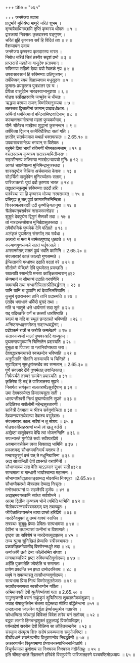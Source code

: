 +++
title = "०६५"

+++
जनमेजय उवाच  
प्रादुर्भावे मुनिश्रेष्ठ माथुरे चरितं शुभम् ।  
शृण्वन्नैवाधिगच्छामि तृप्तिं कृष्णस्य धीमतः ॥ १ ॥  
द्वारकायां निवसतः कृतदारस्य षड्गुणम् ।  
चरितं ब्रूहि कृष्णस्य सर्वं हि विदितं तव ॥ २ ॥  
वैशम्पायन उवाच  
जनमेजय कृष्णस्य कृतदारस्य भारत ।  
निबोध चरितं चित्रं तस्यैव सदृशं प्रभो ॥ ३ ॥  
प्राप्तदारो महातेजा वासुदेवः प्रतापवान् ।  
रुक्मिण्या सहितो देव्या ययौ रैवतकं नृप ॥ ४ ॥  
उपवासावसानं हि रुक्मिण्याः प्रतिपूजयन् ।  
तर्पयिष्यन् स्वयं विप्राञ्जगाम मधुसूदनः ॥ ५ ॥  
कुमाराः प्रययुस्तत्र पुत्रभ्रातर एव च ।  
प्रेषिता वासुदेवेन नारदस्याभ्यनुज्ञया ॥ ६ ॥  
षोडश स्त्रीसहस्राणि जग्मुरेव च धीमतः ।  
ऋद्धया परमया राजन् विष्णोरेवानुरूपया ॥ ७ ॥  
ततस्तत्र द्विजातीनां कामान् प्रादादधोक्षजः ।  
अर्थिनां धर्मनित्यानां बन्दिनामिष्टवादिनाम् ॥ ८ ॥  
कल्याणनामगोत्राणां महतां पुण्यकर्मणाम् ।  
यौनैः श्रौतैश्च माखैश्च शुद्धानां कुरुनन्दन ॥ ९ ॥  
तर्पयित्वा द्विजान् कामैरिष्टैरिष्टः सतां गतिः।  
ज्ञातीन् संतर्पयामास यथार्हं भक्तवत्सलः ॥ 2.65.१० ॥  
उपवासावसानेऽथ भगवान् स विशेषतः ।  
बहुमेने प्रियां भार्यां रुक्मिणीं भीष्मकात्मजाम् ॥ ११ ॥  
वसतस्तस्य कृष्णस्य सदारस्यामितौजसः ।  
सहासीनस्य रुक्मिण्या नारदोऽभ्याययौ मुनिः ॥ १२ ॥  
आगतं चाप्रमेयात्मा मुनिमिन्द्रानुजस्तदा ।  
शास्त्रदृष्टेन विधिना अर्चयामास केशवः ॥ १३ ॥  
सोऽर्चितो वासुदेवेन मुनिरर्च्यतमः सताम् ।  
पारिजाततरोः पुष्पं ददौ कृष्णाय भारत ॥ १४ ॥  
तद्वृक्षराजकुसुमं रुक्मिण्याः प्रददौ हरिः ।  
पार्श्वस्था सा हि कृष्णस्य भोज्या नरवराभवत् ॥ १५ ॥  
प्रतिगृह्य तु तत् पुष्पं कामारणिरनिन्दिता ।  
शिरस्यमलपत्राक्षी ददौ कृष्णेङ्गितानुगा ॥ १६ ॥  
त्रैलोक्यनृपसर्वस्वं नारायणमनोहरा ।  
शुशुभे देवपुष्पेण द्विगुणं भैष्मकी तदा ॥ १७ ॥  
तां नारदस्तथोवाच मुनिर्ब्रह्मसुतस्तदा ।  
तवैवौपयिकं पुष्पमेकं देवि पतिव्रते ॥ १८ ॥  
अलंकृतं पुष्पमेतत् संसर्गात् तव सर्वथा ।  
अत्यर्हा च मता मे त्वमेतत्पुष्पाद् धृतव्रते ॥ १९ ॥  
कल्याणगुणसम्पन्ने सततं भर्तृवत्सले ।  
अम्लानमेतत् सततं पुष्पं भवति कामिनि ॥ 2.65.२० ॥  
संवत्सरपरं कालं कालज्ञे गुणसम्मते ।  
ईप्सितानपि गन्धांश्च ददाति वदतां वरे ॥ २१ ॥  
शीतोष्णे चेच्छिते देवि पुष्पमेतत् प्रयच्छति ।  
स्रवत्यपि रसान्देवि मनसा काङ्क्षितान्वरान्॥२२  
सेव्यमानं च सौभाग्यं ददाति वरवर्णिनि ।  
स्रवत्यपि तथा गन्धानीप्सितान्प्रीतिवर्द्धनान् ॥ २३ ॥  
यानि यानि च पुष्पाणि त्वं देव्यभिलषिष्यसि ।  
कुसुमं वृक्षराजस्य तानि तानि प्रदास्यति ॥ २४ ॥  
एतदेव भगाधानं धर्मिष्ठे पुत्रदं तथा ।  
मतिं च नाशुभे धत्ते धार्यमाणं सदा शुभे ॥ २५ ॥  
यद् यदिच्छसि वर्णं च तत्सर्वं धारयिष्यति ।  
स्वल्पं वा यदि वा स्थूलं छन्दतस्ते भविष्यति ॥ २६ ।  
अनिष्टगन्धहरणमेतत् सद्गन्धवर्द्धनम् ।  
प्रदीपकर्म रात्रौ च करोति कमलेक्षणे ॥ २७ ॥  
संतानकस्रजो मालां पुष्पवस्त्रादि वाच्युतम् ।  
पुष्पमण्डपमुख्यानि चिन्तितेन प्रदास्यति ॥ २८ ॥  
बुभुक्षा वा पिपासा वा ग्लानिर्वाप्यथवा जरा।  
देववद्धारयन्त्यास्ते स्वच्छन्देन भविष्यति ॥ २९ ॥  
अनुगीतानि गीतानि दास्यत्यपि च चिन्तिते ।  
सुवादित्रान् सुमधुरांस्तथैव तव सम्मतान् ॥ 2.65.३० ॥  
पूर्णे संवत्सरे देवि पुष्पमेतत् तवान्तिकात्।  
निर्वर्त्स्यते तरुवरं समयेन प्रयास्यति ॥ ३१ ॥  
कृतिरेषा हि भद्रं ते पारिजातस्य सुप्रभे ।  
निसर्गतः सर्गकृता सत्कारार्थेऽसुरद्विषाम् ॥ ३२ ॥  
उमा देववरस्येष्टा हिमालयसुता सती ।  
धारयन्तीश्वरी नित्यं पुष्पाण्येतानि सुप्रभे ॥ ३३ ॥  
अदितिश्च सपौलोमी महेन्द्रसुरतारणी ।  
सावित्री देवमाता च श्रीश्च सर्वगुणोचिता ॥ ३४ ॥  
देवपत्नयस्तथैवान्या देवाश्च वसुदेवताः ।  
संवत्सरपरः कालः सर्वेषां न तु संशयः ॥ ३५ ॥  
षोडशस्त्रीसहस्राणां मध्ये त्वं खलु वर्तसे ।  
अद्येष्टां वासुदेवस्य वेद्मि त्वां भोजनन्दिनि ॥ ३६ ॥  
सपत्न्यस्ते गुणोपेते सर्वाः सर्वेश्वरप्रिये ।  
अवमानावसेकेन त्वया सिक्ताद्य भामिनि ॥ ३७ ।  
प्रकाशमद्य सौभाग्यमनिवार्यं यशश्च ते।  
मन्दारकुसुमं दत्तं यत् ते मधुनिघातिना ॥ ३८ ॥  
अद्य सात्राजिती देवी ज्ञास्यते वरवर्णिनी ।  
सौभाग्याख्यं सदा वेत्ति याऽऽत्मानं सुभगं सती॥३९॥  
साम्बमाता च गान्धारी भार्याश्चान्या महात्मनः ।  
सौभाग्यार्थोद्यताकाङ्क्षामद्य मोक्ष्यन्ति निःस्पृहाः ॥2.65.४०॥  
सौभाग्यैकरथो जैत्रस्तव देव्यद्य निःसृतः ।  
मनोरथरथानां यः सहस्रैरपि दुर्जयः ॥ ४१ ॥  
अद्याहमवगच्छामि सर्वथा सर्वशोभने ।  
आत्मा द्वितीयः कृष्णस्य भोजे त्वमिति भाभिनि ॥ ४२ ॥  
त्रैलोक्यरत्नसर्वस्वमददाद् यत् तवाच्युतः ।  
जीवितातिशयस्तेन त्वया प्राप्तो हरिप्रिये ॥ ४३ ॥  
नारदेनैवमुक्तं तु तथ्यं वाक्यं नराधिप ।  
तत्रस्थाः शुश्रुवुः प्रेष्याः प्रेषिताः सत्यभामया ॥ ४४ ॥  
देवीनां च तथान्यासां पत्नीनां च विशाम्पते ।  
दृष्ट्वा ताः सविशेषं च नारदेनात्युदाहृतम् ॥ ४५ ॥  
तच्च श्रुत्वा सुनिखिलं प्रेष्याभिः स्त्रीस्वभावतः ।  
प्रकाशीकृतमेवासीद् विष्णोरन्तःपुरे तदा ॥ ४६ ॥  
कर्णाकर्णि ततो देव्यः कौलीनमिव संघशः ।  
मन्त्रयाञ्चक्रिरे हृष्टा रुक्मिण्यतिगुणोदयम् ॥ ४७ ॥  
अर्हेति पुत्रमातेति ज्येष्ठेति च समागताः ।  
प्रायेण प्रवदन्ति स्म हृष्टा दामोदरस्त्रियः ॥ ४८ ॥  
ममृषे न सपत्न्यास्तु तत्सौभाग्यगुणोदयम् ।  
सत्यभामा प्रिया नित्यं विष्णोरतुलतेजसः ॥ ४९ ॥  
रूपयौवनसम्पन्ना स्वसौभाग्येन गर्विता ।  
अभिमानवती देवी श्रुत्वैवेर्ष्यावशं गता ॥ 2.65.५० ॥  
समुत्सृजन्ती वसनं सकुंकुमं शुचिस्मिता शुक्लतमैकमंशुकम् ।  
जग्राह रोषाकुलितेन चेतसा वह्नेस्तदा श्रीरिव वर्द्धितेन्धना ॥५१ ॥  
दन्दह्यमाना ज्वलनेन वर्द्धता ईर्ष्यासमुत्थेन गतप्रभेव ।  
क्रोधान्विता क्रोधगृहं विविक्तं विवेश तारेव घनं सतोयम् ॥ ५२ ॥  
बद्ध्वा ललाटे हिमचन्द्रशुक्लं दुकूलपट्टं प्रियरोषचिह्नम्।  
पर्यन्तदेशं सरसेन देवी विलिप्य सा लोहितचन्दनेन ॥ ५३ ॥  
संस्मृत्य संस्मृत्य शिरः सरोषं प्रकम्पमाना समुपोपविष्टा ।  
दीर्घोपधाने शयनेऽपनीय विभूषणान्येव निबद्धवेणी ॥ ५४ ॥  
अकारणार्थेन विकृष्यमाणा प्रेष्याजनस्याभिजनान्वितापि ।  
विचूर्णयामास कुशेशयं सा निःश्वस्य निःश्वस्य नखैर्नतभ्रूः ॥ ५५ ॥  
इति श्रीमहाभारते खिलभागे हरिवंशे विष्णुपर्वणि पारिजातहरणे पञ्चषष्टिमोऽध्यायः ॥ ६५ ॥